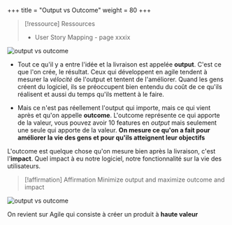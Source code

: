 +++
title = "Output vs Outcome"
weight = 80
+++

> [!ressource] Ressources
> - User Story Mapping - page xxxix

![output vs outcome](output_vs_outcome.png)

- Tout ce qu'il y a entre l'idée et la livraison est appelée **output**. C'est ce que l'on crée, le résultat. Ceux qui développent en agile tendent à mesurer la *vélocité* de l'output et tentent de l'améliorer. Quand les gens créent du logiciel, ils se préoccupent bien entendu du coût de ce qu'ils réalisent et aussi du temps qu'ils mettent à le faire.

- Mais ce n'est pas réellement l'output qui importe, mais ce qui vient après et qu'on appelle **outcome**. L'outcome représente ce qui apporte de la valeur, vous pouvez avoir 10 features en *output* mais seulement une seule qui apporte de la valeur. **On mesure ce qu'on a fait pour améliorer la vie des gens et pour qu'ils atteignent leur objectifs**

L'outcome est quelque chose qu'on mesure bien après la livraison, c'est l'**impact**. Quel impact à eu notre logiciel, notre fonctionnalité sur la vie des utilisateurs.

> [!affirmation] Affirmation
> Minimize output and maximize outcome and impact

![output vs outcome](output_vs_outcome2.png)

On revient sur Agile qui consiste à créer un produit à **haute valeur**
